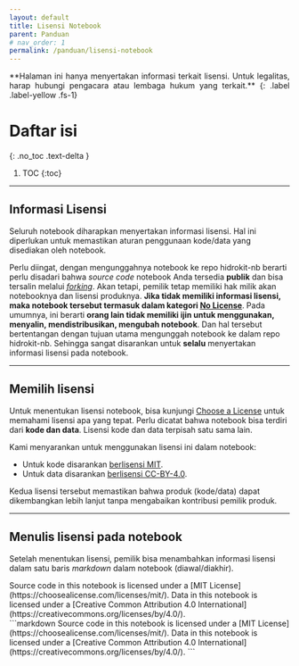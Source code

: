```yaml
---
layout: default
title: Lisensi Notebook
parent: Panduan
# nav_order: 1
permalink: /panduan/lisensi-notebook
---
```


<div align="justify" markdown="1">
**Halaman ini hanya menyertakan informasi terkait lisensi. Untuk legalitas, harap hubungi pengacara atau lembaga hukum yang terkait.**
{: .label .label-yellow .fs-1}
</div>

# Daftar isi
{: .no_toc .text-delta }

1. TOC
{:toc}

---
## Informasi Lisensi

Seluruh notebook diharapkan menyertakan informasi lisensi. Hal ini diperlukan untuk memastikan aturan penggunaan kode/data yang disediakan oleh notebook. 

Perlu diingat, dengan mengunggahnya notebook ke repo hidrokit-nb berarti perlu disadari bahwa _source code_ notebook Anda tersedia **publik** dan bisa tersalin melalui [_forking_]. Akan tetapi, pemilik tetap memiliki hak milik akan notebooknya dan lisensi produknya. **Jika tidak memiliki informasi lisensi, maka notebook tersebut termasuk dalam kategori [No License](https://choosealicense.com/no-permission/)**. Pada umumnya, ini berarti **orang lain tidak memiliki ijin untuk menggunakan, menyalin, mendistribusikan, mengubah notebook**. Dan hal tersebut bertentangan dengan tujuan utama mengunggah notebook ke dalam repo hidrokit-nb. Sehingga sangat disarankan untuk **selalu** menyertakan informasi lisensi pada notebook. 

---
## Memilih lisensi

Untuk menentukan lisensi notebook, bisa kunjungi [Choose a License](https://choosealicense.com/) untuk memahami lisensi apa yang tepat. Perlu dicatat bahwa notebook bisa terdiri dari **kode dan data**. Lisensi kode dan data terpisah satu sama lain. 

Kami menyarankan untuk menggunakan lisensi ini dalam notebook:
- Untuk kode disarankan [berlisensi MIT](https://choosealicense.com/licenses/mit/).
- Untuk data disarankan [berlisensi CC-BY-4.0](https://choosealicense.com/licenses/cc-by-4.0/).

Kedua lisensi tersebut memastikan bahwa produk (kode/data) dapat dikembangkan lebih lanjut tanpa mengabaikan kontribusi pemilik produk.

---
## Menulis lisensi pada notebook

Setelah menentukan lisensi, pemilik bisa menambahkan informasi lisensi dalam satu baris _markdown_ dalam notebook (diawal/diakhir).

<div class="code-example" markdown="1">
Source code in this notebook is licensed under a [MIT License](https://choosealicense.com/licenses/mit/). Data in this notebook is licensed under a [Creative Common Attribution 4.0 International](https://creativecommons.org/licenses/by/4.0/). 
</div>
```markdown
Source code in this notebook is licensed under a [MIT License](https://choosealicense.com/licenses/mit/). Data in this notebook is licensed under a [Creative Common Attribution 4.0 International](https://creativecommons.org/licenses/by/4.0/). 
```

<!-- LINK -->
[_forking_]: https://help.github.com/en/articles/fork-a-repo
